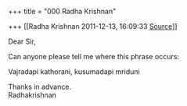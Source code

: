 +++
title = "000 Radha Krishnan"

+++
[[Radha Krishnan	2011-12-13, 16:09:33 [Source](https://groups.google.com/g/samskrita/c/TPnEWllZQnc)]]



Dear Sir,

Can anyone please tell me where this phrase occurs:

Vajradapi kathorani, kusumadapi mriduni

Thanks in advance.  
Radhakrishnan  

